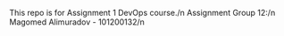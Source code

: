 This repo is for Assignment 1 DevOps course./n
Assignment Group 12:/n
Magomed Alimuradov - 101200132/n
<empty>
<empty>
<empty>
